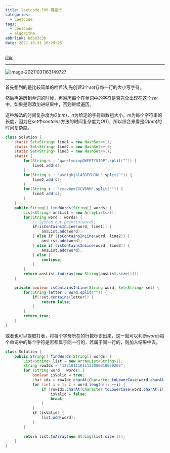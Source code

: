 ```yaml
---
title: leetcode-500-键盘行
categories:
  - LeetCode
tags:
  - LeetCode
  - algorithm
abbrlink: bdb82c3b
date: 2021-10-31 16:29:25
---
```


[$link$](https://leetcode-cn.com/problems/keyboard-row/)

<hr/>

![image-20211031163149727](https://gitee.com/cao_ziqiang/img/raw/master/20211031163149.png)

<hr/>

首先想到的是比较简单的哈希法,先创建3个$set$存每一行的大小写字符。

然后再遍历到单词的时候，再遍历每个在单词中的字符是否完全出现在这个$set$中，如果是则添加进结果中，否则继续遍历。

这种解法的时间复杂度为$O(nm)$，$n$为给定的字符串数组大小，$m$为每个字符串的长度，因为在$set$中$contains$方法的时间复杂度为$O(1)$，所以综合来看是$O(nm)$的时间复杂度。

```java
class Solution {
    static Set<String> line1 = new HashSet<>();
    static Set<String> line2 = new HashSet<>();
    static Set<String> line3 = new HashSet<>();
    static {
        for(String s : "qwertyuiopQWERTYUIOP".split("")) {
            line1.add(s);
        }
        for(String s : "asdfghjklASDFGHJKL".split("")) {
            line2.add(s);
        }
        for(String s : "zxcvbnmZXCVBNM".split("")) {
            line3.add(s);
        }
    }
    public String[] findWords(String[] words) {
        List<String> ansList = new ArrayList<>();
        for(String word : words) {
            // System.out.println(word);
            if(isContainsInLine(word, line1)) {
                ansList.add(word);
            } else if (isContainsInLine(word, line2)) {
                ansList.add(word);
            } else if (isContainsInLine(word, line3)) {
                ansList.add(word);
            } else {
                continue;
            }
        }
        return ansList.toArray(new String[ansList.size()]);
    }

    private boolean isContainsInLine(String word, Set<String> set) {
        for(String letter : word.split("")) {
            if(!set.contains(letter)) {
                return false;
            }
        }
        return true;
    }
}
```

或者也可以提取打表，将每个字母所在的行数标识出来，这一就可以判断$words$每个单词中的每个字符是否都属于同一行的，若属于同一行的，则加入结果中去。

```java
class Solution {    
    public String[] findWords(String[] words) {
        List<String> list = new ArrayList<String>();
        String rowIdx = "12210111011122000010020202";
        for (String word : words) {
            boolean isValid = true;
            char idx = rowIdx.charAt(Character.toLowerCase(word.charAt(0)) - 'a');
            for (int i = 1; i < word.length(); ++i) {
                if (rowIdx.charAt(Character.toLowerCase(word.charAt(i)) - 'a') != idx) {
                    isValid = false;
                    break;
                }
            }
            if (isValid) {
                list.add(word);
            }
        }
        
        return list.toArray(new String[list.size()]);
    }
}
```

